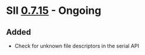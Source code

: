 # Sll [0.7.15] - Ongoing

## Added

- Check for unknown file descriptors in the serial API

[0.7.15]: https://github.com/sl-lang/sll/compare/sll-v0.7.14...main
